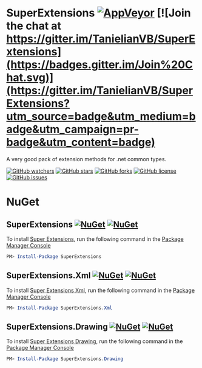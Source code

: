 # SuperExtensions [![AppVeyor](https://ci.appveyor.com/api/projects/status/github/TanielianVB/SuperExtensions?svg=true)](https://ci.appveyor.com/project/TanielianVB/superextensions) [![Join the chat at https://gitter.im/TanielianVB/SuperExtensions](https://badges.gitter.im/Join%20Chat.svg)](https://gitter.im/TanielianVB/SuperExtensions?utm_source=badge&utm_medium=badge&utm_campaign=pr-badge&utm_content=badge)
A very good pack of extension methods for .net common types.

[![GitHub watchers](https://img.shields.io/github/watchers/TanielianVB/SuperExtensions.svg)](https://github.com/TanielianVB/SuperExtensions/watchers) [![GitHub stars](https://img.shields.io/github/stars/TanielianVB/SuperExtensions.svg)](https://github.com/TanielianVB/SuperExtensions/stargazers) [![GitHub forks](https://img.shields.io/github/forks/TanielianVB/SuperExtensions.svg)](https://github.com/TanielianVB/SuperExtensions/network) [![GitHub license](https://img.shields.io/badge/license-MIT-blue.svg)](https://raw.githubusercontent.com/TanielianVB/SuperExtensions/master/LICENSE) [![GitHub issues](https://img.shields.io/github/issues/TanielianVB/SuperExtensions.svg)](https://github.com/TanielianVB/SuperExtensions/issues)

# NuGet 
## SuperExtensions [![NuGet](https://img.shields.io/nuget/v/SuperExtensions.svg)](https://www.nuget.org/packages/SuperExtensions/) [![NuGet](https://img.shields.io/nuget/dt/SuperExtensions.svg)](https://www.nuget.org/packages/SuperExtensions/)
To install [Super Extensions](https://www.nuget.org/packages/SuperExtensions/), run the following command in the [Package Manager Console](http://docs.nuget.org/consume/package-manager-console)
```PowerShell
PM> Install-Package SuperExtensions
```
## SuperExtensions.Xml [![NuGet](https://img.shields.io/nuget/v/SuperExtensions.Xml.svg)](https://www.nuget.org/packages/SuperExtensions.Xml/) [![NuGet](https://img.shields.io/nuget/dt/SuperExtensions.Xml.svg)](https://www.nuget.org/packages/SuperExtensions.Xml/)
To install [Super Extensions Xml](https://www.nuget.org/packages/SuperExtensions.Xml/), run the following command in the [Package Manager Console](http://docs.nuget.org/consume/package-manager-console)
```PowerShell
PM> Install-Package SuperExtensions.Xml
```
## SuperExtensions.Drawing [![NuGet](https://img.shields.io/nuget/v/SuperExtensions.Drawing.svg)](https://www.nuget.org/packages/SuperExtensions.Drawing/) [![NuGet](https://img.shields.io/nuget/dt/SuperExtensions.Drawing.svg)](https://www.nuget.org/packages/SuperExtensions.Drawing/)
To install [Super Extensions Drawing](https://www.nuget.org/packages/SuperExtensions.Drawing/), run the following command in the [Package Manager Console](http://docs.nuget.org/consume/package-manager-console)
```PowerShell
PM> Install-Package SuperExtensions.Drawing
```
